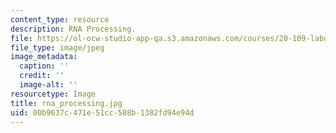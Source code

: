```yaml
---
content_type: resource
description: RNA Processing.
file: https://ol-ocw-studio-app-qa.s3.amazonaws.com/courses/20-109-laboratory-fundamentals-in-biological-engineering-fall-2007/00b9637c471e51cc588b1382fd94e94d_rna_processing.jpg
file_type: image/jpeg
image_metadata:
  caption: ''
  credit: ''
  image-alt: ''
resourcetype: Image
title: rna_processing.jpg
uid: 00b9637c-471e-51cc-588b-1382fd94e94d
---
```

